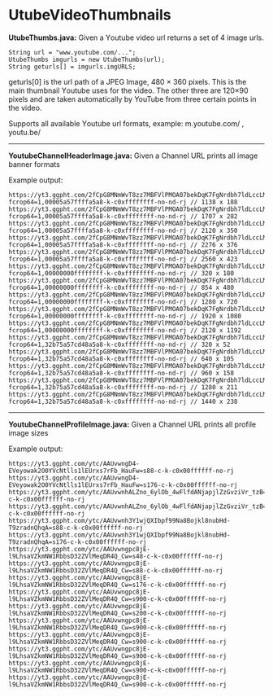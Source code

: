 # UtubeVideoThumbnails


<b>UtubeThumbs.java:</b> Given a Υoutube video url returns a set of 4 image urls.

    String url = "www.youtube.com/...";
    UtubeThumbs imgurls = new UtubeThumbs(url);
    String geturls[] = imgurls.imgURLS;

geturls[0] is the url path of a JPEG Image, 480 × 360 pixels. This is the main thumbnail Υoutube uses for the video.
The other three are 120×90 pixels and are taken automatically by YouTube from three certain points in the video.

Supports all available Υoutube url formats, example: m.youtube.com/ , youtu.be/ 

---

<b>YoutubeChannelHeaderImage.java:</b> Given a Channel URL prints all image banner formats

Example output:

    https://yt3.ggpht.com/2fCpG8MNmWvT8zz7MBFVlPMOA07bekDqK7FgNrdbh7ldLccLMsU1UwKlI1t3SJ5vxNJoA5pIYw=w1138-fcrop64=1,00005a57ffffa5a8-k-c0xffffffff-no-nd-rj // 1138 x 188
    https://yt3.ggpht.com/2fCpG8MNmWvT8zz7MBFVlPMOA07bekDqK7FgNrdbh7ldLccLMsU1UwKlI1t3SJ5vxNJoA5pIYw=w1707-fcrop64=1,00005a57ffffa5a8-k-c0xffffffff-no-nd-rj // 1707 x 282
    https://yt3.ggpht.com/2fCpG8MNmWvT8zz7MBFVlPMOA07bekDqK7FgNrdbh7ldLccLMsU1UwKlI1t3SJ5vxNJoA5pIYw=w2120-fcrop64=1,00005a57ffffa5a8-k-c0xffffffff-no-nd-rj // 2120 x 350
    https://yt3.ggpht.com/2fCpG8MNmWvT8zz7MBFVlPMOA07bekDqK7FgNrdbh7ldLccLMsU1UwKlI1t3SJ5vxNJoA5pIYw=w2276-fcrop64=1,00005a57ffffa5a8-k-c0xffffffff-no-nd-rj // 2276 x 376
    https://yt3.ggpht.com/2fCpG8MNmWvT8zz7MBFVlPMOA07bekDqK7FgNrdbh7ldLccLMsU1UwKlI1t3SJ5vxNJoA5pIYw=w2560-fcrop64=1,00005a57ffffa5a8-k-c0xffffffff-no-nd-rj // 2560 x 423
    https://yt3.ggpht.com/2fCpG8MNmWvT8zz7MBFVlPMOA07bekDqK7FgNrdbh7ldLccLMsU1UwKlI1t3SJ5vxNJoA5pIYw=w320-fcrop64=1,00000000ffffffff-k-c0xffffffff-no-nd-rj // 320 x 180
    https://yt3.ggpht.com/2fCpG8MNmWvT8zz7MBFVlPMOA07bekDqK7FgNrdbh7ldLccLMsU1UwKlI1t3SJ5vxNJoA5pIYw=w854-fcrop64=1,00000000ffffffff-k-c0xffffffff-no-nd-rj // 854 x 480
    https://yt3.ggpht.com/2fCpG8MNmWvT8zz7MBFVlPMOA07bekDqK7FgNrdbh7ldLccLMsU1UwKlI1t3SJ5vxNJoA5pIYw=w1280-fcrop64=1,00000000ffffffff-k-c0xffffffff-no-nd-rj // 1280 x 720
    https://yt3.ggpht.com/2fCpG8MNmWvT8zz7MBFVlPMOA07bekDqK7FgNrdbh7ldLccLMsU1UwKlI1t3SJ5vxNJoA5pIYw=w1920-fcrop64=1,00000000ffffffff-k-c0xffffffff-no-nd-rj // 1920 x 1080
    https://yt3.ggpht.com/2fCpG8MNmWvT8zz7MBFVlPMOA07bekDqK7FgNrdbh7ldLccLMsU1UwKlI1t3SJ5vxNJoA5pIYw=w2120-fcrop64=1,00000000ffffffff-k-c0xffffffff-no-nd-rj // 2120 x 1192
    https://yt3.ggpht.com/2fCpG8MNmWvT8zz7MBFVlPMOA07bekDqK7FgNrdbh7ldLccLMsU1UwKlI1t3SJ5vxNJoA5pIYw=w320-fcrop64=1,32b75a57cd48a5a8-k-c0xffffffff-no-nd-rj // 320 x 52
    https://yt3.ggpht.com/2fCpG8MNmWvT8zz7MBFVlPMOA07bekDqK7FgNrdbh7ldLccLMsU1UwKlI1t3SJ5vxNJoA5pIYw=w640-fcrop64=1,32b75a57cd48a5a8-k-c0xffffffff-no-nd-rj // 640 x 105
    https://yt3.ggpht.com/2fCpG8MNmWvT8zz7MBFVlPMOA07bekDqK7FgNrdbh7ldLccLMsU1UwKlI1t3SJ5vxNJoA5pIYw=w960-fcrop64=1,32b75a57cd48a5a8-k-c0xffffffff-no-nd-rj // 960 x 158
    https://yt3.ggpht.com/2fCpG8MNmWvT8zz7MBFVlPMOA07bekDqK7FgNrdbh7ldLccLMsU1UwKlI1t3SJ5vxNJoA5pIYw=w1280-fcrop64=1,32b75a57cd48a5a8-k-c0xffffffff-no-nd-rj // 1280 x 211
    https://yt3.ggpht.com/2fCpG8MNmWvT8zz7MBFVlPMOA07bekDqK7FgNrdbh7ldLccLMsU1UwKlI1t3SJ5vxNJoA5pIYw=w1440-fcrop64=1,32b75a57cd48a5a8-k-c0xffffffff-no-nd-rj // 1440 x 238
    
    
---

<b>YoutubeChannelProfileImage.java:</b> Given a Channel URL prints all profile image sizes

Example output:


    https://yt3.ggpht.com/ytc/AAUvwngD4-EVeyowak2O0YVcNtlls1lEUrxs7rFb_HauFw=s88-c-k-c0x00ffffff-no-rj
    https://yt3.ggpht.com/ytc/AAUvwngD4-EVeyowak2O0YVcNtlls1lEUrxs7rFb_HauFw=s176-c-k-c0x00ffffff-no-rj
    https://yt3.ggpht.com/ytc/AAUvwnhALZno_6ylOb_4wFlfdANjapjlZzGvziVr_tzB=s88-c-k-c0x00ffffff-no-rj
    https://yt3.ggpht.com/ytc/AAUvwnhALZno_6ylOb_4wFlfdANjapjlZzGvziVr_tzB=s176-c-k-c0x00ffffff-no-rj
    https://yt3.ggpht.com/ytc/AAUvwnh3Y1wjQXIbpf99Na8Bojkl8nubHd-T9zradnQhqA=s88-c-k-c0x00ffffff-no-rj
    https://yt3.ggpht.com/ytc/AAUvwnh3Y1wjQXIbpf99Na8Bojkl8nubHd-T9zradnQhqA=s176-c-k-c0x00ffffff-no-rj
    https://yt3.ggpht.com/ytc/AAUvwngpc8jE-l9LhsaVZkmNW1RbbsD32ZVlMeqDR4Q_Cw=s48-c-k-c0x00ffffff-no-rj
    https://yt3.ggpht.com/ytc/AAUvwngpc8jE-l9LhsaVZkmNW1RbbsD32ZVlMeqDR4Q_Cw=s88-c-k-c0x00ffffff-no-rj
    https://yt3.ggpht.com/ytc/AAUvwngpc8jE-l9LhsaVZkmNW1RbbsD32ZVlMeqDR4Q_Cw=s176-c-k-c0x00ffffff-no-rj
    https://yt3.ggpht.com/ytc/AAUvwngpc8jE-l9LhsaVZkmNW1RbbsD32ZVlMeqDR4Q_Cw=s900-c-k-c0x00ffffff-no-rj
    https://yt3.ggpht.com/ytc/AAUvwngpc8jE-l9LhsaVZkmNW1RbbsD32ZVlMeqDR4Q_Cw=s200-c-k-c0x00ffffff-no-rj
    https://yt3.ggpht.com/ytc/AAUvwngpc8jE-l9LhsaVZkmNW1RbbsD32ZVlMeqDR4Q_Cw=s900-c-k-c0x00ffffff-no-rj
    https://yt3.ggpht.com/ytc/AAUvwngpc8jE-l9LhsaVZkmNW1RbbsD32ZVlMeqDR4Q_Cw=s900-c-k-c0x00ffffff-no-rj
    https://yt3.ggpht.com/ytc/AAUvwngpc8jE-l9LhsaVZkmNW1RbbsD32ZVlMeqDR4Q_Cw=s900-c-k-c0x00ffffff-no-rj
    https://yt3.ggpht.com/ytc/AAUvwngpc8jE-l9LhsaVZkmNW1RbbsD32ZVlMeqDR4Q_Cw=s900-c-k-c0x00ffffff-no-rj
    https://yt3.ggpht.com/ytc/AAUvwngpc8jE-l9LhsaVZkmNW1RbbsD32ZVlMeqDR4Q_Cw=s900-c-k-c0x00ffffff-no-rj
